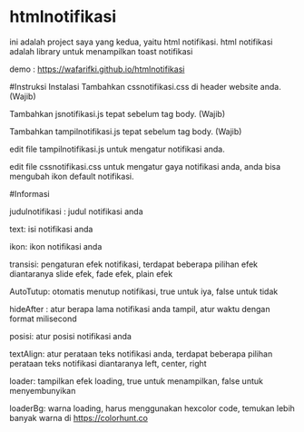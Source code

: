 # htmlnotifikasi
ini adalah project saya yang kedua, yaitu html notifikasi. html notifikasi adalah library untuk menampilkan toast notifikasi

demo : https://wafarifki.github.io/htmlnotifikasi

#Instruksi Instalasi
Tambahkan cssnotifikasi.css di header website anda. (Wajib)

Tambahkan jsnotifikasi.js tepat sebelum tag body. (Wajib)

Tambahkan tampilnotifikasi.js tepat sebelum tag body. (Wajib)


edit file tampilnotifikasi.js untuk mengatur notifikasi anda.

edit file cssnotifikasi.css untuk mengatur gaya notifikasi anda,
anda bisa mengubah ikon default notifikasi.

#Informasi

judulnotifikasi : judul notifikasi anda

text: isi notifikasi anda

ikon: ikon notifikasi anda

transisi: pengaturan efek notifikasi, terdapat beberapa pilihan efek diantaranya slide efek, fade efek, plain efek

AutoTutup: otomatis menutup notifikasi, true untuk iya, false untuk tidak

hideAfter : atur berapa lama notifikasi anda tampil, atur waktu dengan format milisecond

posisi: atur posisi notifikasi anda

textAlign: atur perataan teks notifikasi anda, terdapat beberapa pilihan perataan teks notifikasi diantaranya left, center, right

loader: tampilkan efek loading, true untuk menampilkan, false untuk menyembunyikan

loaderBg: warna loading, harus menggunakan hexcolor code, temukan lebih banyak warna di https://colorhunt.co
